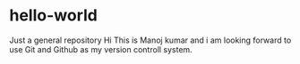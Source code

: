 # hello-world
Just a general repository
Hi This is Manoj kumar and i am looking forward to use Git and Github as my version controll system.
